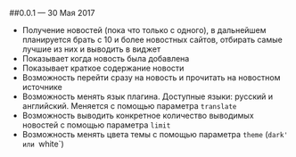 ##0.0.1 — 30 Мая 2017
- Получение новостей (пока что только с одного), в дальнейшем планируется брать с 10 и более новостных сайтов, отбирать самые лучшие из них и выводить в виджет
- Показывает когда новость была добавлена
- Показывает краткое содержание новости
- Возможность перейти сразу на новость и прочитать на новостном источнике
- Возможность менять язык плагина. Доступные языки: русский и английский. Меняется с помощью параметра `translate`
- Возможность выводить конкретное количество выводимых новостей с помощью параметра `limit`
- Возможность менять цвета темы с помощью параметра `theme` (`dark' или `white`)
